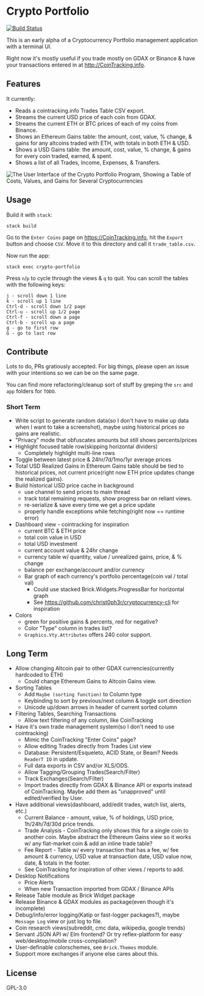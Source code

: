 # Crypto Portfolio

[![Build Status](https://travis-ci.org/prikhi/crypto-portfolio.svg?branch=master)](https://travis-ci.org/prikhi/crypto-portfolio)

This is an early alpha of a Cryptocurrency Portfolio management application
with a terminal UI.

Right now it's mostly useful if you trade mostly on GDAX or Binance & have your
transactions entered in at http://CoinTracking.info.

## Features

It currently:

* Reads a cointracking.info Trades Table CSV export.
* Streams the current USD price of each coin from GDAX.
* Streams the current ETH or BTC prices of each of my coins from Binance.
* Shows an Ethereum Gains table: the amount, cost, value, % change, & gains for
  any altcoins traded with ETH, with totals in both ETH & USD.
* Shows a USD Gains table: the amount, cost, value, % change, & gains for every
  coin traded, earned, & spent.
* Shows a list of all Trades, Income, Expenses, & Transfers.

![The User Interface of the Crypto Portfolio Program, Showing a Table of Costs, Values, and Gains for Several Cryptocurrencies](http://bugs.sleepanarchy.com/projects/crypto-portfolio/repository/revisions/master/entry/screenshot.png "KSP Automation Screenshot")


## Usage

Build it with `stack`:

    stack build

Go to the `Enter Coins` page on https://CoinTracking.info, hit the `Export`
button and choose `CSV`. Move it to this directory and call it
`trade_table.csv`.

Now run the app:

    stack exec crypto-portfolio

Press `n`/`p` to cycle through the views & `q` to quit. You can scroll the
tables with the following keys:

    j - scroll down 1 line
    k - scroll up 1 line
    Ctrl-d - scroll down 1/2 page
    Ctrl-u - scroll up 1/2 page
    Ctrl-f - scroll down a page
    Ctrl-b - scroll up a page
    g - go to first row
    G - go to last row


## Contribute

Lots to do, PRs gratiously accepted. For big things, please open an issue with
your intentions so we can be on the same page.

You can find more refactoring/cleanup sort of stuff by greping the `src` and
`app` folders for `TODO`.

### Short Term

* Write script to generate random data(so I don't have to make up data when I
  want to take a screenshot), maybe using historical prices so gains are
  realistic.
* "Privacy" mode that obfuscates amounts but still shows percents/prices
* Highlight focused table row(skipping horizontal dividers) 
    * Completely highlight multi-line rows
* Toggle between latest price & 24hr/7d/1mo/1yr average prices
* Total USD Realized Gains in Ethereum Gains table should be tied to historical
  prices, not current price(right now ETH price updates change the realized
  gains).
* Build historical USD price cache in background
    * use channel to send prices to main thread
    * track total remaining requests, show progress bar on reliant views.
    * re-serialize & save every time we get a price update
    * properly handle exceptions while fetching(right now == runtime error)
* Dashboard view - cointracking for inspiration
    * current BTC & ETH price
    * total coin value in USD
    * total USD investment
    * current account value & 24hr change
    * currency table w/ quantity, value / unrealized gains, price, & % change
    * balance per exchange/account and/or currency
    * Bar graph of each currency's portfolio percentage(coin val / total val)
        * Could use stacked Brick.Widgets.ProgressBar for horizontal graph
        * See https://github.com/christ0ph3r/cryptocurrency-cli for inspiration
* Colors
    * green for positive gains & percents, red for negative?
    * Color "Type" column in trades list?
    * `Graphics.Vty.Attributes` offers 240 color support.

## Long Term

* Allow changing Altcoin pair to other GDAX currencies(currently hardcoded to ETH)
    * Could change Ethereum Gains to Altcoin Gains view.
* Sorting Tables
    * Add `Maybe (sorting function)` to Column type
    * Keybinding to sort by previous/next column & toggle sort direction
    * Unicode up/down arrows in header of current sorted column
* Filtering Tables, Searching Transactions
    * Allow text filtering of any column, like CoinTracking
* Have it's own trade management system(so I don't need to use cointracking)
    * Mimic the CoinTracking "Enter Coins" page?
    * Allow editing Trades directly from Trades List view
    * Database: Persistent/Esqueleto, ACID State, or Beam? Needs `ReaderT IO`
      in update.
    * Full data exports in CSV and/or XLS/ODS.
    * Allow Tagging/Grouping Trades(Search/Filter)
    * Track Exchanges(Search/Filter)
    * Import trades directly from GDAX & Binance API or exports instead of
      CoinTracking. Maybe add them as "unapproved" until edited/verified by
      User.
* Have additional views(dashboard, add/edit trades, watch list, alerts, etc.)
    * Current Balance - amount, value, % of holdings, USD price, 1h/24h/7d/30d
      price trends.
    * Trade Analysis - CoinTracking only shows this for a single coin to
      another coin. Maybe abstract the Ethereum Gains view so it works w/ any
      fiat-market coin & add an inline trade table?
    * Fee Report - Table w/ every transaction that has a fee, w/ fee amount &
      currency, USD value at transaction date, USD value now, date, & totals in
      the footer.
    * See CoinTracking for inspiration of other views / reports to add.
* Desktop Notifications
    * Price Alerts
    * When new Transaction imported from GDAX / Binance APIs
* Release Table module as Brick Widget package
* Release Binance & GDAX modules as package(even though it's incomplete)
* Debug/info/error logging(Katip or fast-logger packages?), maybe `Message Log`
  view or just log to file.
* Coin research views(subreddit, cmc data, wikipedia, google trends)
* Servant JSON API w/ Elm frontend? Or try reflex-platform for easy
  web/desktop/mobile cross-compilation?
* User-definable colorschemes, see `Brick.Themes` module.
* Support more exchanges if anyone else cares about this.


## License

GPL-3.0
